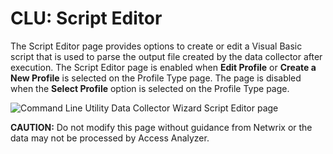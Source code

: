 # CLU: Script Editor

The Script Editor page provides options to create or edit a Visual Basic script that is used to parse the output file created by the data collector after execution. The Script Editor page is enabled when __Edit Profile__ or __Create a New Profile__ is selected on the Profile Type page. The page is disabled when the __Select Profile__ option is selected on the Profile Type page.

![Command Line Utility Data Collector Wizard Script Editor page](/img/product_docs/accessanalyzer/enterpriseauditor/admin/datacollector/commandlineutility/scripteditor.png)

__CAUTION:__ Do not modify this page without guidance from Netwrix or the data may not be processed by Access Analyzer.

